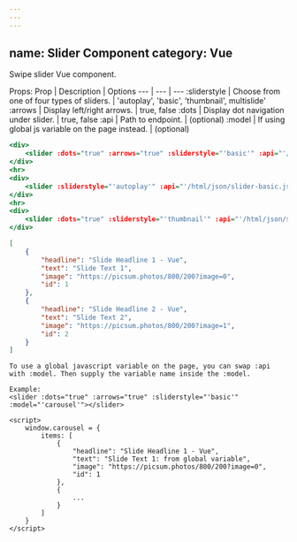 ```yaml
---
---
---
```

name: Slider Component
category: Vue
---

Swipe slider Vue component.

Props:
Prop | Description | Options
--- | --- | ---
:sliderstyle | Choose from one of four types of sliders. | 'autoplay', 'basic', 'thumbnail', multislide'
:arrows | Display left/right arrows. | true, false
:dots | Display dot navigation under slider. | true, false
:api | Path to endpoint. | (optional)
:model | If using global js variable on the page instead. | (optional)

```slider.html
<div>
    <slider :dots="true" :arrows="true" :sliderstyle="'basic'" :api="'/html/json/slider-basic.json'"></slider>
</div>
<hr>
<div>
    <slider :sliderstyle="'autoplay'" :api="'/html/json/slider-basic.json'"></slider>
</div>
<hr>
<div>
    <slider :dots="true" :sliderstyle="'thumbnail'" :api="'/html/json/slider-thumbnail.json'"></slider>
</div>
```

```slider.json
[
    {
        "headline": "Slide Headline 1 - Vue",
        "text": "Slide Text 1",
        "image": "https://picsum.photos/800/200?image=0",
        "id": 1
    },
    {
        "headline": "Slide Headline 2 - Vue",
        "text": "Slide Text 2",
        "image": "https://picsum.photos/800/200?image=1",
        "id": 2
    }
]
```

```slider.notes
To use a global javascript variable on the page, you can swap :api with :model. Then supply the variable name inside the :model.

Example:
<slider :dots="true" :arrows="true" :sliderstyle="'basic'" :model="'carousel'"></slider>

<script>
    window.carousel = {
        items: [
            {
                "headline": "Slide Headline 1 - Vue",
                "text": "Slide Text 1: from global variable",
                "image": "https://picsum.photos/800/200?image=0",
                "id": 1
            },
            {
                ...
            }
        ]
    }
</script>
```